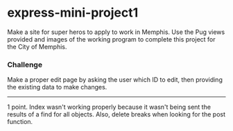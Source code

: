 # express-mini-project1

Make a site for super heros to apply to work in Memphis. Use the Pug views provided and images of the working program to complete this project for the City of Memphis.

### Challenge
Make a proper edit page by asking the user which ID to edit, then providing the existing data to make changes.
<hr>
1 point. Index wasn't working properly because it wasn't being sent the results of a find for all objects. Also, delete breaks when looking for the post function.
